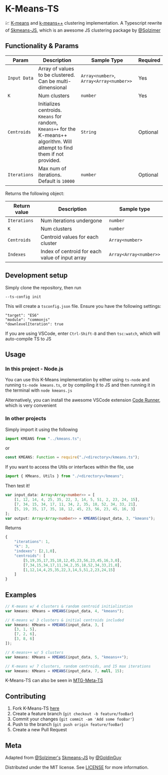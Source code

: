 # K-Means-TS

💹 [K-means](https://en.wikipedia.org/wiki/K-means_clustering) and [k-means++](https://en.wikipedia.org/wiki/K-means%2B%2B) clustering implementation. A Typescript rewrite of [Skmeans-JS](https://github.com/solzimer/skmeans#readme), which is an awesome JS clustering package by [@Solzimer](https://github.com/solzimer)

## Functionality & Params

<!-- #### KMEANS(input_data, k, [type], [centroids], [iterations]) -->

| Param        | Description                                                                                                                    | Sample Type                             | Required |
| ------------ | ------------------------------------------------------------------------------------------------------------------------------ | --------------------------------------- | -------- |
| `Input Data` | Array of values to be clustered. Can be multi-dimensional                                                                      | `Array<number>`, `Array<Array<number>>` | Yes      |
| `K`          | Num clusters                                                                                                                   | `number`                                | Yes      |
| `Centroids`  | Initializes centroids. `Kmeans` for random, `Kmeans++` for the K-means++ algorithm. Will attempt to find them if not provided. | `String`                                | Optional |
| `Iterations` | Max num of iterations. Default is `10000`                                                                                      | `number`                                | Optional |

Returns the following object:

| Return value | Description                                     | Sample type            |
| ------------ | ----------------------------------------------- | ---------------------- |
| `Iterations` | Num iterations undergone                        | `number`               |
| `K`          | Num clusters                                    | `number`               |
| `Centroids`  | Centroid values for each cluster                | `Array<number>`        |
| `Indexes`    | Index of centroid for each value of input array | `Array<Array<number>>` |

## Development setup

Simply clone the repository, then run

```
--ts-config init
```

This will create a `tsconfig.json` file. Ensure you have the following settings:

```
"target": "ES6"
"module": "commonjs"
"downlevelIteration": true
```

If you are using VSCode, enter `Ctrl-Shift-B` and then `tsc:watch`, which will auto-compile TS to JS

## Usage

### In this project - Node.js

You can use this K-Means implementation by either using `ts-node` and running `ts-node kmeans.ts`, or by compiling it to JS and then running it in the terminal with `node kmeans.js`

Alternatively, you can install the awesome VSCode extension [Code Runner](https://marketplace.visualstudio.com/items?itemName=formulahendry.code-runner), which is very convenient

### In other projects

Simply import it using the following

```typescript
import KMEANS from "../kmeans.ts";
```

or

```typescript
const KMEANS: Function = require("./<directory>/kmeans.ts");
```

If you want to access the Utils or interfaces within the file, use

```typescript
import { KMeans, Utils } from "./<directory>/kmeans";
```

Then test it!

```typescript
var input_data: Array<Array<number>> = [
	[1, 12, 14, 4, 25, 35, 22, 3, 14, 5, 51, 2, 23, 24, 15],
	[7, 34, 15, 34, 17, 11, 34, 2, 35, 18, 52, 34, 33, 21],
	[5, 19, 35, 17, 35, 18, 12, 45, 23, 56, 23, 45, 16, 3]
];
var output: Array<Array<number>> = KMEANS(input_data, 3, "kmeans");
```

Returns

```typescript
{
	"iterations": 1,
	"k": 3,
	"indexes": [2,1,0],
	"centroids": [
		[5,19,35,17,35,18,12,45,23,56,23,45,16,3,0],
		[7,34,15,34,17,11,34,2,35,18,52,34,33,21,0],
		[1,12,14,4,25,35,22,3,14,5,51,2,23,24,15]
	]
}
```

## Examples

```typescript
// K-means w/ 4 clusters & random centroid initialization
var kmeans: KMeans = KMEANS(input_data, 4, "kmeans");

// K-means w/ 3 clusters & initial centroids included
var kmeans: KMeans = KMEANS(input_data, 3, [
	[3, 1, 5],
	[7, 2, 6],
	[3, 8, 6]
]);

// K-means++ w/ 5 clusters
var kmeans: KMeans = KMEANS(input_data, 5, "kmeans++");

// K-means w/ 7 clusters, random centroids, and 15 max iterations
var kmeans: KMeans = KMEANS(input_data, 7, null, 15);
```

K-Means-TS can also be seen in [MTG-Meta-TS](https://github.com/GoldinGuy/MTGMeta-TS)

## Contributing

1. Fork K-Means-TS [here](https://github.com/GoldinGuy/K-Means-TS/fork)
2. Create a feature branch (`git checkout -b feature/fooBar`)
3. Commit your changes (`git commit -am 'Add some fooBar'`)
4. Push to the branch (`git push origin feature/fooBar`)
5. Create a new Pull Request

## Meta

Adapted from [@Solzimer's](https://github.com/solzimer) [Skmeans-JS](https://github.com/solzimer/skmeans#readme) by [@GoldinGuy](https://github.com/GoldinGuy)

Distributed under the MIT license. See [LICENSE](https://github.com/GoldinGuy/K-Means-TS/blob/master/LICENSE) for more information.
